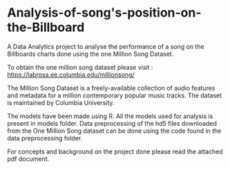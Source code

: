 # Analysis-of-song's-position-on-the-Billboard
A Data Analytics project to analyse the performance of a song on the Billboards charts done using the one Million Song Dataset.

To obtain the one million song dataset please visit : 
https://labrosa.ee.columbia.edu/millionsong/

The Million Song Dataset is a freely-available collection of audio features and metadata for a million contemporary popular music tracks.
The dataset is maintained by Columbia University.

The models have been made using R. All the models used for analysis is present in models folder. Data preprocessing of the hd5 files downloaded from the One Million Song dataset can be done using the code found in the data preprocessing folder.

For concepts and background on the project done please read the attached pdf document.
